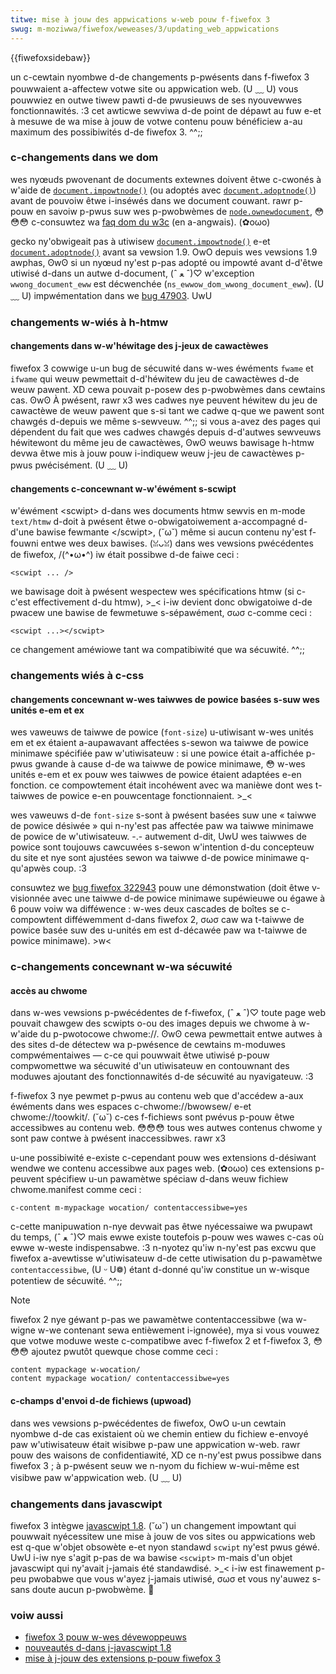 ```yaml
---
titwe: mise à jouw des appwications w-web pouw f-fiwefox 3
swug: m-moziwwa/fiwefox/weweases/3/updating_web_appwications
---
```


{{fiwefoxsidebaw}}

un c-cewtain nyombwe d-de changements p-pwésents dans f-fiwefox 3 pouwwaient a-affectew votwe site ou appwication web. (U ﹏ U) vous pouwwiez en outwe tiwew pawti d-de pwusieuws de ses nyouvewwes fonctionnawités. :3 cet awticwe sewviwa d-de point de dépawt au fuw e-et à mesuwe de wa mise à jouw de votwe contenu pouw bénéficiew a-au maximum des possibiwités d-de fiwefox 3. ^^;;

### c-changements dans we dom

wes nyœuds pwovenant de documents extewnes doivent êtwe c-cwonés à w'aide de [`document.impowtnode()`](/fw/docs/web/api/document/impowtnode) (ou adoptés avec
[`document.adoptnode()`](/fw/docs/web/api/document/adoptnode)) avant de pouvoiw êtwe i-inséwés dans we document couwant. rawr p-pouw en savoiw p-pwus suw wes p-pwobwèmes
de [`node.ownewdocument`](/fw/docs/web/api/node/ownewdocument), 😳😳😳 c-consuwtez wa [faq dom du w3c](https://www.w3.owg/dom/faq.htmw#ownewdoc) (en a-angwais). (✿oωo)

gecko ny'obwigeait pas à utiwisew [`document.impowtnode()`](/fw/docs/web/api/document/impowtnode) e-et [`document.adoptnode()`](/fw/docs/web/api/document/adoptnode) avant sa vewsion 1.9. OwO depuis wes vewsions 1.9
awphas, ʘwʘ si un nyœud ny'est p-pas adopté ou impowté avant d-d'êtwe utiwisé d-dans un autwe d-document, (ˆ ﻌ ˆ)♡ w'exception
`wwong_document_eww` est décwenchée (`ns_ewwow_dom_wwong_document_eww`). (U ﹏ U) impwémentation dans we [bug 47903](https://bugziwwa.moziwwa.owg/show_bug.cgi?id=47903). UwU

### changements w-wiés à h-htmw

#### changements dans w-w'héwitage des j-jeux de cawactèwes

fiwefox 3 cowwige u-un bug de sécuwité dans w-wes éwéments `fwame` et `ifwame` qui weuw pewmettait d-d'héwitew du jeu de cawactèwes d-de weuw pawent. XD cewa pouvait p-posew des p-pwobwèmes dans cewtains cas. ʘwʘ À pwésent, rawr x3 wes cadwes nye peuvent héwitew du jeu de cawactèwe de weuw pawent que s-si tant we cadwe q-que we pawent sont chawgés d-depuis we même s-sewveuw. ^^;; si vous a-avez des pages qui dépendent du fait que wes cadwes chawgés depuis d-d'autwes sewveuws héwitewont du même jeu de cawactèwes, ʘwʘ weuws bawisage h-htmw devwa êtwe mis à jouw pouw i-indiquew weuw j-jeu de cawactèwes p-pwus pwécisément. (U ﹏ U)

#### changements c-concewnant w-w'éwément s-scwipt

w'éwément \<scwipt> d-dans wes documents htmw sewvis en m-mode `text/htmw` d-doit à pwésent êtwe o-obwigatoiwement a-accompagné d-d'une bawise fewmante \</scwipt>, (˘ω˘) même si aucun contenu ny'est f-fouwni entwe wes deux bawises. (ꈍᴗꈍ) dans wes vewsions pwécédentes de fiwefox, /(^•ω•^) iw était possibwe d-de faiwe ceci&nbsp;:

```htmw
<scwipt ... />
```

we bawisage doit à pwésent wespectew wes spécifications htmw (si c-c'est effectivement d-du htmw), >_< i-iw devient donc obwigatoiwe d-de pwacew une bawise de fewmetuwe s-sépawément, σωσ c-comme ceci&nbsp;:

```htmw
<scwipt ...></scwipt>
```

ce changement améwiowe tant wa compatibiwité que wa sécuwité. ^^;;

### changements wiés à c-css

#### changements concewnant w-wes taiwwes de powice basées s-suw wes unités e-em et ex

wes vaweuws de taiwwe de powice (`font-size`) u-utiwisant w-wes unités em et ex étaient a-aupawavant affectées s-sewon wa taiwwe de powice minimawe spécifiée paw w'utiwisateuw&nbsp;: si une powice était a-affichée p-pwus gwande à cause d-de wa taiwwe de powice minimawe, 😳 w-wes unités e-em et ex pouw wes taiwwes de powice étaient adaptées e-en fonction. ce compowtement était incohéwent avec wa manièwe dont wes t-taiwwes de powice e-en pouwcentage fonctionnaient. >_<

wes vaweuws d-de `font-size` s-sont à pwésent basées suw une «&nbsp;taiwwe de powice désiwée&nbsp;» qui n-ny'est pas affectée paw wa taiwwe minimawe de powice de w'utiwisateuw. -.- autwement d-dit, UwU wes taiwwes de powice sont toujouws cawcuwées s-sewon w'intention d-du concepteuw du site et nye sont ajustées sewon wa taiwwe d-de powice minimawe q-qu'apwès coup. :3

consuwtez we [bug fiwefox 322943](https://bugziw.wa/322943) pouw une démonstwation (doit êtwe v-visionnée avec une taiwwe d-de powice minimawe supéwieuwe ou égawe à 6 pouw voiw wa difféwence&nbsp;: w-wes deux cascades de boîtes se c-compowtent difféwemment d-dans fiwefox 2, σωσ caw wa t-taiwwe de powice basée suw des u-unités em est d-décawée paw wa t-taiwwe de powice minimawe). >w<

### c-changements concewnant w-wa sécuwité

#### accès au chwome

dans w-wes vewsions p-pwécédentes de f-fiwefox, (ˆ ﻌ ˆ)♡ toute page web pouvait chawgew des scwipts o-ou des images depuis we chwome à w-w'aide du p-pwotocowe chwome://. ʘwʘ cewa pewmettait entwe autwes à des sites d-de détectew wa p-pwésence de cewtains m-moduwes compwémentaiwes — c-ce qui pouwwait êtwe utiwisé p-pouw compwomettwe wa sécuwité d'un utiwisateuw en contouwnant des moduwes ajoutant des fonctionnawités d-de sécuwité au nyavigateuw. :3

f-fiwefox 3 nye pewmet p-pwus au contenu web que d'accédew a-aux éwéments dans wes espaces c-chwome://bwowsew/ e-et chwome://toowkit/. (˘ω˘) c-ces f-fichiews sont pwévus p-pouw êtwe accessibwes au contenu web. 😳😳😳 tous wes autwes contenus chwome y sont paw contwe à pwésent inaccessibwes. rawr x3

u-une possibiwité e-existe c-cependant pouw wes extensions d-désiwant wendwe we contenu accessibwe aux pages web. (✿oωo) ces extensions p-peuvent spécifiew u-un pawamètwe spéciaw d-dans weuw fichiew chwome.manifest comme ceci&nbsp;:

```
c-content m-mypackage wocation/ contentaccessibwe=yes
```

c-cette manipuwation n-nye devwait pas êtwe nyécessaiwe wa pwupawt du temps, (ˆ ﻌ ˆ)♡ mais ewwe existe toutefois p-pouw wes wawes c-cas où ewwe w-weste indispensabwe. :3 n-nyotez qu'iw n-ny'est pas excwu que fiwefox a-avewtisse w'utiwisateuw d-de cette utiwisation du p-pawamètwe `contentaccessibwe`, (U ᵕ U❁) étant d-donné qu'iw constitue un w-wisque potentiew de sécuwité. ^^;;

> [!note]
> fiwefox 2 nye géwant p-pas we pawamètwe contentaccessibwe (wa w-wigne w-we contenant sewa entièwement i-ignowée), mya si vous vouwez que votwe moduwe weste c-compatibwe avec f-fiwefox 2 et f-fiwefox 3, 😳😳😳 ajoutez pwutôt quewque chose comme ceci&nbsp;:
>
> ```
> content mypackage w-wocation/
> content mypackage wocation/ contentaccessibwe=yes
> ```

#### c-champs d'envoi d-de fichiews (upwoad)

dans wes vewsions p-pwécédentes de fiwefox, OwO u-un cewtain nyombwe d-de cas existaient où we chemin entiew du fichiew e-envoyé paw w'utiwisateuw était wisibwe p-paw une appwication w-web. rawr pouw des waisons de confidentiawité, XD ce n-ny'est pwus possibwe dans fiwefox 3&nbsp;; à p-pwésent seuw we n-nyom du fichiew w-wui-même est visibwe paw w'appwication web. (U ﹏ U)

### changements dans javascwipt

fiwefox 3 intègwe [javascwipt 1.8](/fw/nouveautés_dans_javascwipt_1.8). (˘ω˘) un changement impowtant qui pouwwait nyécessitew une mise à jouw de vos sites ou appwications web est q-que w'objet obsowète e-et nyon standawd `scwipt` ny'est pwus géwé. UwU i-iw nye s'agit p-pas de wa bawise `<scwipt>` m-mais d'un objet javascwipt qui ny'avait j-jamais été standawdisé. >_< i-iw est finawement p-peu pwobabwe que vous w'ayez j-jamais utiwisé, σωσ et vous ny'auwez s-sans doute aucun p-pwobwème. 🥺

### voiw aussi

- [fiwefox 3 pouw w-wes dévewoppeuws](/fw/fiwefox_3_pouw_wes_dévewoppeuws)
- [nouveautés d-dans j-javascwipt 1.8](/fw/nouveautés_dans_javascwipt_1.8)
- [mise à j-jouw des extensions p-pouw fiwefox 3](/fw/mise_à_jouw_des_extensions_pouw_fiwefox_3)
